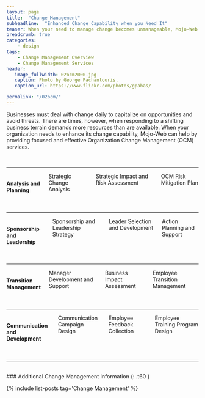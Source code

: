 ```yaml
---
layout: page
title:  "Change Management"
subheadline:  "Enhanced Change Capability when you Need It"
teaser: When your need to manage change becomes unmanageable, Mojo-Web can help.
breadcrumb: true
categories:
    - design
tags:
    - Change Management Overview
    - Change Management Services
header:
   image_fullwidth: 02ocm2000.jpg
   caption: Photo by George Pachantouris.
   caption_url: https://www.flickr.com/photos/gpahas/

permalink: "/02ocm/"
---
```


Businesses must deal with change daily to capitalize on opportunities and avoid threats. There are times, however, when responding to a shifting business terrain demands more resources than are available. When your organization needs to enhance its change capability, Mojo-Web can help by providing focused and effective Organization Change Management (OCM) services.

<br>
<hr>
<div class="row" >
  <div class="medium-4 medium-offset-1 columns t30">
      <p style="margin:0;"><img src="{{ site.urlimg }}02ocm_an_title.jpg" alt=""></p>
    </div><!-- /.medium-4.columns -->
  <div class="medium-8 large-8 columns t30">
      <h4>Analysis and Planning</h4>
      <p style="margin:0;">Strategic Change Analysis</p>
      <p style="margin:0;">Strategic Impact and Risk Assessment</p>
      <p style="margin:0;">OCM Risk Mitigation Plan</p>
    </div><!-- /.medium-8.columns -->
</div><!-- /.row -->
<br>
<hr>
<div class="row">
  <div class="medium-4 medium-offset-1 columns t30">
    <p style="margin:0;"><img src="{{ site.urlimg }}02ocm_ld_title.jpg" alt=""></p>
  </div><!-- /.medium-4.columns -->
  <div class="medium-7 columns t30">
    <h4>Sponsorship and Leadership</h4>
    <p style="margin:0;">Sponsorship and Leadership Strategy</p>
    <p style="margin:0;">Leader Selection and Development</p>
    <p style="margin:0;">Action Planning and Support</p>
  </div><!-- /.medium-8.columns -->
</div><!-- /.row -->
<br>
<hr>
<div class="row">
  <div class="medium-4 medium-offset-1 columns t30">
    <img src="{{ site.urlimg }}02ocm_mg_title.jpg" alt="">
  </div><!-- /.medium-4.columns -->
  <div class="medium-7 columns t30">
    <h4>Transition Management</h4>
    <p style="margin:0;">Manager Development and Support</p>
    <p style="margin:0;">Business Impact Assessment</p>
    <p style="margin:0;">Employee Transition Management</p>
  </div><!-- /.medium-8.columns -->
</div><!-- /.row -->
<br>
<hr>
<div class="row">
  <div class="medium-4 medium-offset-1 columns t30">
    <img src="{{ site.urlimg }}02ocm_em_title.jpg" alt="">
  </div><!-- /.medium-4.columns -->
  <div class="medium-7 columns t30">
    <h4>Communication and Development</h4>
    <p style="margin:0;">Communication Campaign Design</p>
    <p style="margin:0;">Employee Feedback Collection</p>
    <p style="margin:0;">Employee Training Program Design</p>
  </div><!-- /.medium-8.columns -->
</div><!-- /.row -->
<br>
<hr>  
<br>
### Additional Change Management Information
{: .t60 }

{% include list-posts tag='Change Management' %}
